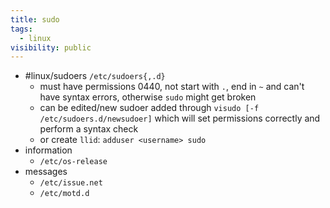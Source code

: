 ```yaml
---
title: sudo
tags:
  - linux
visibility: public
---
```

- #linux/sudoers `/etc/sudoers{,.d}`
    - must have permissions 0440, not start with `.`, end in `~` and can't have syntax errors, otherwise `sudo` might get broken
    - can be edited/new sudoer added through `visudo [-f /etc/sudoers.d/newsudoer]`  which will set permissions correctly and perform a syntax check
    - or create `llid`: `adduser <username> sudo`
- information
    - `/etc/os-release`
- messages
    - `/etc/issue.net`
    - `/etc/motd.d`
